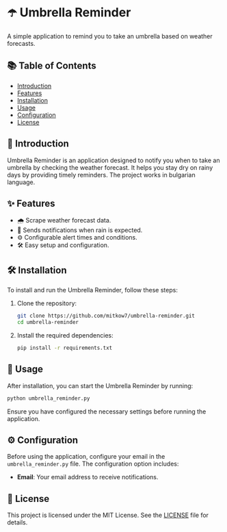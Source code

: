 # ☂️ Umbrella Reminder

A simple application to remind you to take an umbrella based on weather forecasts.

## 📚 Table of Contents

- [Introduction](#introduction)
- [Features](#features)
- [Installation](#installation)
- [Usage](#usage)
- [Configuration](#configuration)
- [License](#license)

## 🌟 Introduction

Umbrella Reminder is an application designed to notify you when to take an umbrella by checking the weather forecast. It helps you stay dry on rainy days by providing timely reminders. The project works in bulgarian language.

## ✨ Features

- 🌧️ Scrape weather forecast data.
- 🔔 Sends notifications when rain is expected.
- ⚙️ Configurable alert times and conditions.
- 🛠️ Easy setup and configuration.

## 🛠️ Installation

To install and run the Umbrella Reminder, follow these steps:

1. Clone the repository:
    ```bash
    git clone https://github.com/mitkow7/umbrella-reminder.git
    cd umbrella-reminder
    ```

2. Install the required dependencies:
    ```bash
    pip install -r requirements.txt
    ```

## 🚀 Usage

After installation, you can start the Umbrella Reminder by running:
```bash
python umbrella_reminder.py
```

Ensure you have configured the necessary settings before running the application.

## ⚙️ Configuration

Before using the application, configure your email in the `umbrella_reminder.py` file. The configuration option includes:

- **Email**: Your email address to receive notifications.


## 📄 License

This project is licensed under the MIT License. See the [LICENSE](LICENSE) file for details.
